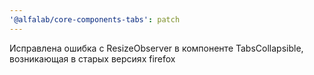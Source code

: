 ```yaml
---
'@alfalab/core-components-tabs': patch
---
```


Исправлена ошибка c ResizeObserver в компоненте TabsCollapsible, возникающая в старых версиях firefox
